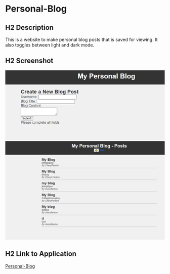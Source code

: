 # Personal-Blog
## H2 Description 
This is a website to make personal blog posts that is saved for viewing. It also toggles between light and dark mode.
## H2 Screenshot
![Screenshot](Assets\Images\Screenshot1.PNG)
![Screenshot](Assets\Images\Screenshot2.PNG)
## H2 Link to Application
[Personal-Blog](https://cherbear01.github.io/Personal-Blog/)